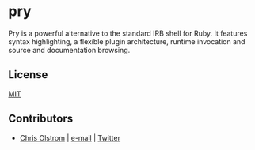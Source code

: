 # pry

Pry is a powerful alternative to the standard IRB shell for Ruby. It features syntax highlighting, a flexible plugin architecture, runtime invocation and source and documentation browsing.

## License

[MIT](https://tldrlegal.com/license/mit-license)

## Contributors

* [Chris Olstrom](https://colstrom.github.io/) | [e-mail](mailto:chris@olstrom.com) | [Twitter](https://twitter.com/ChrisOlstrom)
